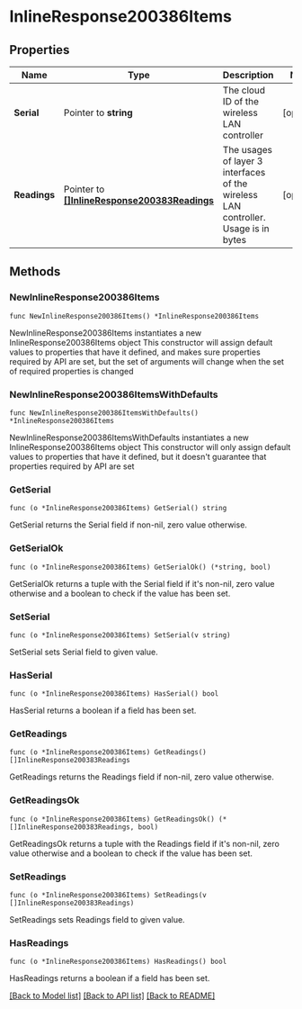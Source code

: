 # InlineResponse200386Items

## Properties

Name | Type | Description | Notes
------------ | ------------- | ------------- | -------------
**Serial** | Pointer to **string** | The cloud ID of the wireless LAN controller | [optional] 
**Readings** | Pointer to [**[]InlineResponse200383Readings**](InlineResponse200383Readings.md) | The usages of layer 3 interfaces of the wireless LAN controller. Usage is in bytes | [optional] 

## Methods

### NewInlineResponse200386Items

`func NewInlineResponse200386Items() *InlineResponse200386Items`

NewInlineResponse200386Items instantiates a new InlineResponse200386Items object
This constructor will assign default values to properties that have it defined,
and makes sure properties required by API are set, but the set of arguments
will change when the set of required properties is changed

### NewInlineResponse200386ItemsWithDefaults

`func NewInlineResponse200386ItemsWithDefaults() *InlineResponse200386Items`

NewInlineResponse200386ItemsWithDefaults instantiates a new InlineResponse200386Items object
This constructor will only assign default values to properties that have it defined,
but it doesn't guarantee that properties required by API are set

### GetSerial

`func (o *InlineResponse200386Items) GetSerial() string`

GetSerial returns the Serial field if non-nil, zero value otherwise.

### GetSerialOk

`func (o *InlineResponse200386Items) GetSerialOk() (*string, bool)`

GetSerialOk returns a tuple with the Serial field if it's non-nil, zero value otherwise
and a boolean to check if the value has been set.

### SetSerial

`func (o *InlineResponse200386Items) SetSerial(v string)`

SetSerial sets Serial field to given value.

### HasSerial

`func (o *InlineResponse200386Items) HasSerial() bool`

HasSerial returns a boolean if a field has been set.

### GetReadings

`func (o *InlineResponse200386Items) GetReadings() []InlineResponse200383Readings`

GetReadings returns the Readings field if non-nil, zero value otherwise.

### GetReadingsOk

`func (o *InlineResponse200386Items) GetReadingsOk() (*[]InlineResponse200383Readings, bool)`

GetReadingsOk returns a tuple with the Readings field if it's non-nil, zero value otherwise
and a boolean to check if the value has been set.

### SetReadings

`func (o *InlineResponse200386Items) SetReadings(v []InlineResponse200383Readings)`

SetReadings sets Readings field to given value.

### HasReadings

`func (o *InlineResponse200386Items) HasReadings() bool`

HasReadings returns a boolean if a field has been set.


[[Back to Model list]](../README.md#documentation-for-models) [[Back to API list]](../README.md#documentation-for-api-endpoints) [[Back to README]](../README.md)


